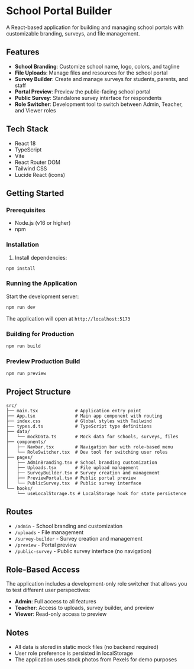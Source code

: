 # School Portal Builder

A React-based application for building and managing school portals with customizable branding, surveys, and file management.

## Features

- **School Branding**: Customize school name, logo, colors, and tagline
- **File Uploads**: Manage files and resources for the school portal
- **Survey Builder**: Create and manage surveys for students, parents, and staff
- **Portal Preview**: Preview the public-facing school portal
- **Public Survey**: Standalone survey interface for respondents
- **Role Switcher**: Development tool to switch between Admin, Teacher, and Viewer roles

## Tech Stack

- React 18
- TypeScript
- Vite
- React Router DOM
- Tailwind CSS
- Lucide React (icons)

## Getting Started

### Prerequisites

- Node.js (v16 or higher)
- npm

### Installation

1. Install dependencies:
```bash
npm install
```

### Running the Application

Start the development server:
```bash
npm run dev
```

The application will open at `http://localhost:5173`

### Building for Production

```bash
npm run build
```

### Preview Production Build

```bash
npm run preview
```

## Project Structure

```
src/
├── main.tsx              # Application entry point
├── App.tsx               # Main app component with routing
├── index.css             # Global styles with Tailwind
├── types.d.ts            # TypeScript type definitions
├── data/
│   └── mockData.ts       # Mock data for schools, surveys, files
├── components/
│   ├── Navbar.tsx        # Navigation bar with role-based menu
│   └── RoleSwitcher.tsx  # Dev tool for switching user roles
├── pages/
│   ├── AdminBranding.tsx # School branding customization
│   ├── Uploads.tsx       # File upload management
│   ├── SurveyBuilder.tsx # Survey creation and management
│   ├── PreviewPortal.tsx # Public portal preview
│   └── PublicSurvey.tsx  # Public survey interface
└── hooks/
    └── useLocalStorage.ts # LocalStorage hook for state persistence
```

## Routes

- `/admin` - School branding and customization
- `/uploads` - File management
- `/survey-builder` - Survey creation and management
- `/preview` - Portal preview
- `/public-survey` - Public survey interface (no navigation)

## Role-Based Access

The application includes a development-only role switcher that allows you to test different user perspectives:

- **Admin**: Full access to all features
- **Teacher**: Access to uploads, survey builder, and preview
- **Viewer**: Read-only access to preview

## Notes

- All data is stored in static mock files (no backend required)
- User role preference is persisted in localStorage
- The application uses stock photos from Pexels for demo purposes
